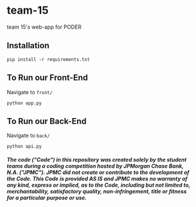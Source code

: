 # team-15

team 15's web-app for PODER

## Installation

```
pip install -r requirements.txt
```


## To Run our Front-End

Navigate to `front/`

```
python app.py
```

## To Run our Back-End

Navigate to `back/`

```
python api.py
```
##### The code ("Code") in this repository was created solely by the student teams during a coding competition hosted by JPMorgan Chase Bank, N.A. ("JPMC").						JPMC did not create or contribute to the development of the Code.  This Code is provided AS IS and JPMC makes no warranty of any kind, express or implied, as to the Code,						including but not limited to, merchantability, satisfactory quality, non-infringement, title or fitness for a particular purpose or use.
